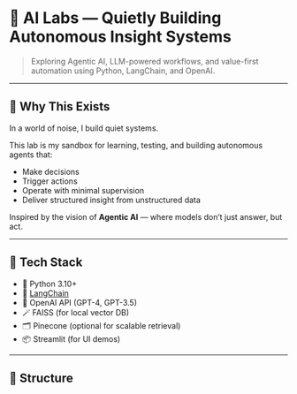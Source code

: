 # 🧠 AI Labs — Quietly Building Autonomous Insight Systems

> Exploring Agentic AI, LLM-powered workflows, and value-first automation using Python, LangChain, and OpenAI.

---

## 🧭 Why This Exists

In a world of noise, I build quiet systems.

This lab is my sandbox for learning, testing, and building autonomous agents that:
- Make decisions
- Trigger actions
- Operate with minimal supervision
- Deliver structured insight from unstructured data

Inspired by the vision of **Agentic AI** — where models don’t just answer, but act.

---

## 🔧 Tech Stack

- 🐍 Python 3.10+
- 🔗 [LangChain](https://www.langchain.com/)
- 🤖 OpenAI API (GPT-4, GPT-3.5)
- 🪄 FAISS (for local vector DB)
- 🗂️ Pinecone (optional for scalable retrieval)
- 📦 Streamlit (for UI demos)

---

## 📂 Structure

